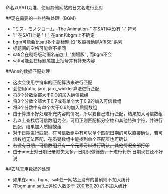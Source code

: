 命名以SATI为准，使用其他网站的日文名进行比对

##现在需要的一些特殊处理（BGM）
- "ミス・モノクローム -The Animation-" 在SATI中没有 '-' 符号
- '!' 在SATI上是 '！', 在ann和bgm上不确定
- bgm可能会比sati多个副标题 如 '攻殻機動隊ARISE'系列
- 标题间的空格可能会不相同
- sati会在剧场版动画名前加上 '劇場版' , 而bgm不会
- sati可能会在标题尾加上括号并有补充内容

##Ann的数据匹配处理
- 这次会使用字符串的匹配算法来进行匹配
- 会使用ratio, jaro, jaro_winkler算法进行匹配
- ~~将3个分数全部大于0.9的加入确信数组~~
- 将3个分数全部大于0.7或有单个大于0.9的加入可信数组
- 将3个分数中有单个大于0.6的加入质疑数组
- 由于算法不好处理补充内容的情况，所以要自己进行匹配，结果加入可信数组
- 若以上查找后可信数组为空，可用正则匹配拆分空格和其他特殊字符，并进行匹配，结果加入质疑数组
- 对于日期进行匹配，在可信数组中有可以单个匹配日期的可以直接确认，若可信数组无法匹配，在质疑数组中能找到单个匹配项也可确认
- ~~若没有日期，可信数组只有一个元素可以进行确认，其他情况全部打印~~
- ~~由于ann上对日期记录缺失太多，日期只做筛选，不进行判断~~ 日期现在还不好说

##去除无用数据的处理
- 如果在ann、bgm、sati任一网站上没有的番剧则不加入统计
- 在bgm,ann,sati上评论人数少于 200,150,20 的不加入统计 
